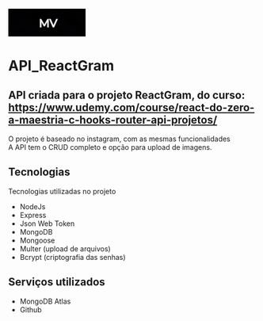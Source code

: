 ![Logo of the project](https://github.com/MV1337/images/blob/master/mv_games/Captura%20de%20tela%202022-08-12%20160936.png)

# API_ReactGram

## API criada para o projeto ReactGram, do curso: <br/> https://www.udemy.com/course/react-do-zero-a-maestria-c-hooks-router-api-projetos/ 
O projeto é baseado no instagram, com as mesmas funcionalidades <br/>
A API tem o CRUD completo e opção para upload de imagens.

## Tecnologias 

Tecnologias utilizadas no projeto

* NodeJs
* Express
* Json Web Token
* MongoDB
* Mongoose
* Multer (upload de arquivos)
* Bcrypt (criptografia das senhas)

## Serviços utilizados
* MongoDB Atlas
* Github
